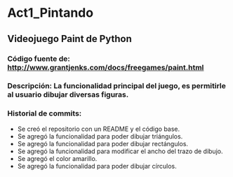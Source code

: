 # Act1_Pintando
## Videojuego Paint de Python

### Código fuente de: http://www.grantjenks.com/docs/freegames/paint.html
### Descripción: La funcionalidad principal del juego, es permitirle al usuario dibujar diversas figuras. 

### Historial de commits: 

- Se creó el repositorio con un README y el código base.
- Se agregó la funcionalidad para poder dibujar triángulos.
- Se agregó la funcionalidad para poder dibujar rectángulos. 
- Se agregó la funcionalidad para modificar el ancho del trazo de dibujo. 
- Se agregó el color amarillo. 
- Se agregó la funcionalidad para poder dibujar círculos. 

